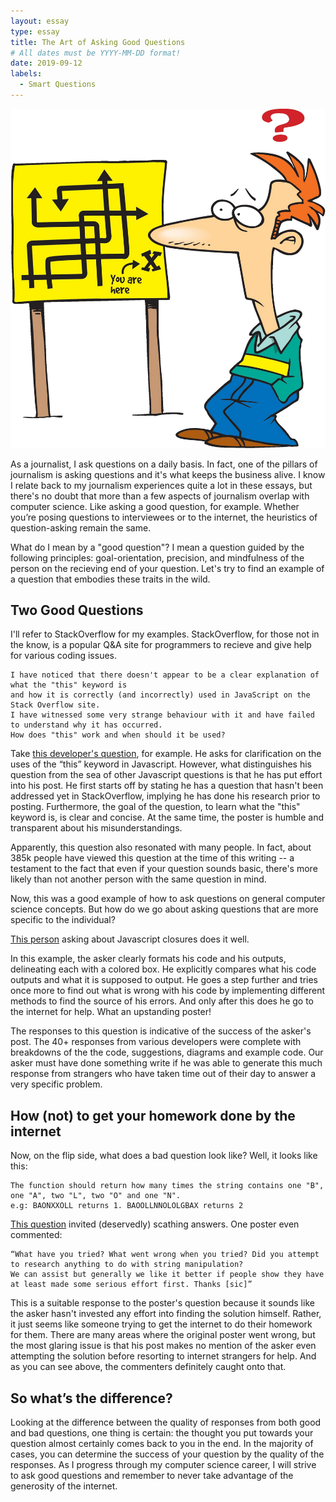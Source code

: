 ```yaml
---
layout: essay
type: essay
title: The Art of Asking Good Questions
# All dates must be YYYY-MM-DD format!
date: 2019-09-12
labels:
  - Smart Questions
---
```

<img class="ui medium left floated image" src="../images/Confused-Student-Clipart.jpg">

As a journalist, I ask questions on a daily basis. In fact, one of the pillars of journalism is asking questions and it's what keeps the business alive. I know I relate back to my journalism experiences quite a lot in these essays, but there's no doubt that more than a few aspects of journalism overlap with computer science. Like asking a good question, for example. Whether you’re posing questions to interviewees or to the internet, the heuristics of question-asking remain the same. 

What do I mean by a "good question"? I mean a question guided by the following principles: goal-orientation, precision, and mindfulness of the person on the recieving end of your question. Let's try to find an example of a question that embodies these traits in the wild.

## Two Good Questions

I'll refer to StackOverflow for my examples. StackOverflow, for those not in the know, is a popular Q&A site for programmers to recieve and give help for various coding issues.
```
I have noticed that there doesn't appear to be a clear explanation of what the "this" keyword is
and how it is correctly (and incorrectly) used in JavaScript on the Stack Overflow site.
I have witnessed some very strange behaviour with it and have failed to understand why it has occurred.
How does "this" work and when should it be used?
```
Take <a href="https://stackoverflow.com/questions/3127429/how-does-the-this-keyword-work">this developer's question</a>, for example. He asks for clarification on the uses of the “this” keyword in Javascript. However, what distinguishes his question from the sea of other Javascript questions is that he has put effort into his post. He first starts off by stating he has a question that hasn't been addressed yet in StackOverflow, implying he has done his research prior to posting. Furthermore, the goal of the question, to learn what the "this" keyword is, is clear and concise. At the same time, the poster is humble and transparent about his misunderstandings.

Apparently, this question also resonated with many people. In fact, about 385k people have viewed this question at the time of this writing -- a testament to the fact that even if your question sounds basic, there's more likely than not another person with the same question in mind.

Now, this was a good example of how to ask questions on general computer science concepts. But how do we go about asking questions that are more specific to the individual?

<a href="https://stackoverflow.com/questions/750486/javascript-closure-inside-loops-simple-practical-example">This person</a> asking about Javascript closures does it well.

In this example, the asker clearly formats his code and his outputs, delineating each with a colored box. He explicitly compares what his code outputs and what it is supposed to output. He goes a step further and tries once more to find out what is wrong with his code by implementing different methods to find the source of his errors. And only after this does he go to the internet for help. What an upstanding poster!

The responses to this question is indicative of the success of the asker's post. The 40+ responses from various developers were complete with breakdowns of the the code, suggestions, diagrams and example code. Our asker must have done something write if he was able to generate this much response from strangers who have taken time out of their day to answer a very specific problem.

## How (not) to get your homework done by the internet

Now, on the flip side, what does a bad question look like? Well, it looks like this:
```
The function should return how many times the string contains one "B", one "A", two "L", two "O" and one "N".
e.g: BAONXXOLL returns 1. BAOOLLNNOLOLGBAX returns 2
```
<a href="https://stackoverflow.com/questions/57915252/javascript-from-a-string-i-want-to-know-how-many-times-one-b-one-a-two">This question</a> invited (deservedly) scathing answers. One poster even commented:
```
“What have you tried? What went wrong when you tried? Did you attempt to research anything to do with string manipulation? 
We can assist but generally we like it better if people show they have at least made some serious effort first. Thanks [sic]”
```
This is a suitable response to the poster's question because it sounds like the asker hasn't invested any effort into finding the solution himself. Rather, it just seems like someone trying to get the internet to do their homework for them. There are many areas where the original poster went wrong, but the most glaring issue is that his post makes no mention of the asker even attempting the solution before resorting to internet strangers for help. And as you can see above, the commenters definitely caught onto that.  

## So what’s the difference?

Looking at the difference between the quality of responses from both good and bad questions, one thing is certain: the thought you put towards your question almost certainly comes back to you in the end. In the majority of cases, you can determine the success of your question by the quality of the responses. As I progress through my computer science career, I will strive to ask good questions and remember to never take advantage of the generosity of the internet. 
